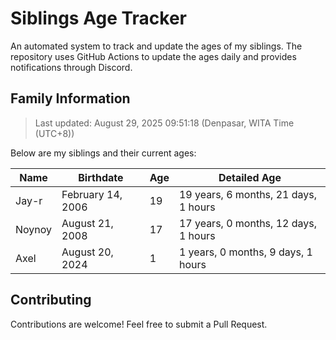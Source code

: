 # Siblings Age Tracker

An automated system to track and update the ages of my siblings. The repository uses GitHub Actions to update the ages daily and provides notifications through Discord.

## Family Information

> Last updated: August 29, 2025 09:51:18 (Denpasar, WITA Time (UTC+8))

Below are my siblings and their current ages:

| Name | Birthdate | Age | Detailed Age |
|------|-----------|-----|-------------|
| Jay-r | February 14, 2006 | 19 | 19 years, 6 months, 21 days, 1 hours |
| Noynoy | August 21, 2008 | 17 | 17 years, 0 months, 12 days, 1 hours |
| Axel | August 20, 2024 | 1 | 1 years, 0 months, 9 days, 1 hours |

## Contributing

Contributions are welcome! Feel free to submit a Pull Request.